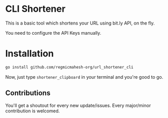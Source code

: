 # CLI Shortener

This is a basic tool which shortens your URL using bit.ly API, on the fly.

You need to configure the API Keys manually.


# Installation

```bash
go install github.com/regmicmahesh-org/url_shortener_cli
```

Now, just type `shortener_clipboard` in your terminal and you're good to go.

## Contributions

You'll get a shoutout for every new update/issues. Every major/minor contribution is welcomed.
